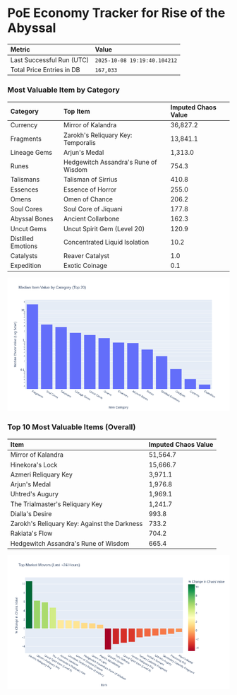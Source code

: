 # PoE Economy Tracker for Rise of the Abyssal

<!-- START_MAINTENANCE -->
| Metric | Value |
|:---|:---|
| Last Successful Run (UTC) | `2025-10-08 19:19:40.104212` |
| Total Price Entries in DB | `167,033` |

<!-- END_MAINTENANCE -->

<!-- START_DATAFRAME_DEBUG -->
<!-- END_DATAFRAME_DEBUG -->

<!-- START_CATEGORY_ANALYSIS -->
### Most Valuable Item by Category
| Category | Top Item | Imputed Chaos Value |
| :--- | :--- | :--- |
| Currency | Mirror of Kalandra | 36,827.2 |
| Fragments | Zarokh's Reliquary Key: Temporalis | 13,841.1 |
| Lineage Gems | Arjun's Medal | 1,313.0 |
| Runes | Hedgewitch Assandra's Rune of Wisdom | 754.3 |
| Talismans | Talisman of Sirrius | 410.8 |
| Essences | Essence of Horror | 255.0 |
| Omens | Omen of Chance | 206.2 |
| Soul Cores | Soul Core of Jiquani | 177.8 |
| Abyssal Bones | Ancient Collarbone | 162.3 |
| Uncut Gems | Uncut Spirit Gem (Level 20) | 120.9 |
| Distilled Emotions | Concentrated Liquid Isolation | 10.2 |
| Catalysts | Reaver Catalyst | 1.0 |
| Expedition | Exotic Coinage | 0.1 |


![Category Analysis Chart](charts/category_analysis.png)
<!-- END_ANALYSIS -->

<!-- START_ANALYSIS -->
### Top 10 Most Valuable Items (Overall)
| Item | Imputed Chaos Value |
| :--- | :--- |
| Mirror of Kalandra | 51,564.7 |
| Hinekora's Lock | 15,666.7 |
| Azmeri Reliquary Key | 3,971.1 |
| Arjun's Medal | 1,976.8 |
| Uhtred's Augury | 1,969.1 |
| The Trialmaster's Reliquary Key | 1,241.7 |
| Dialla's Desire | 993.8 |
| Zarokh's Reliquary Key: Against the Darkness | 733.2 |
| Rakiata's Flow | 704.2 |
| Hedgewitch Assandra's Rune of Wisdom | 665.4 |


![Market Movers Chart](charts/market_movers.png)
<!-- END_ANALYSIS -->
